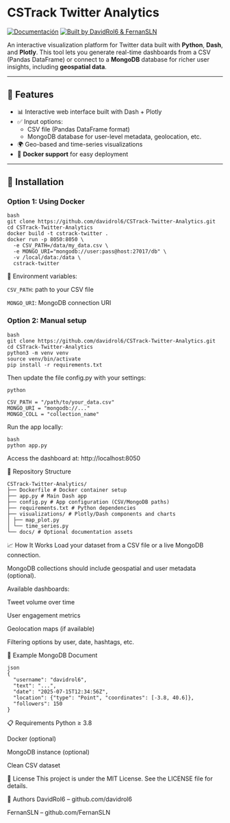 # CSTrack Twitter Analytics

[![Documentación](https://img.shields.io/badge/Docs-CSTrack-blue)](https://davidrol6.github.io/CSTrack_Docs/#)
[![Built by DavidRol6 & FernanSLN](https://img.shields.io/badge/Built%20by-DavidRol6%20%26%20FernanSLN-green)](https://github.com/davidrol6/CSTrack)

An interactive visualization platform for Twitter data built with **Python**, **Dash**, and **Plotly**. This tool lets you generate real-time dashboards from a CSV (Pandas DataFrame) or connect to a **MongoDB** database for richer user insights, including **geospatial data**.

---

## 🚀 Features

- 📊 Interactive web interface built with Dash + Plotly
- ✅ Input options:
  - CSV file (Pandas DataFrame format)
  - MongoDB database for user-level metadata, geolocation, etc.
- 🌍 Geo-based and time-series visualizations
- 🐳 **Docker support** for easy deployment

---

## 🧱 Installation

### Option 1: Using Docker
```
bash
git clone https://github.com/davidrol6/CSTrack-Twitter-Analytics.git
cd CSTrack-Twitter-Analytics
docker build -t cstrack-twitter .
docker run -p 8050:8050 \
  -e CSV_PATH=/data/my_data.csv \
  -e MONGO_URI="mongodb://user:pass@host:27017/db" \
  -v /local/data:/data \
  cstrack-twitter
```  
🔧 Environment variables:

`CSV_PATH`: path to your CSV file

`MONGO_URI`: MongoDB connection URI

### Option 2: Manual setup
```
bash
git clone https://github.com/davidrol6/CSTrack-Twitter-Analytics.git
cd CSTrack-Twitter-Analytics
python3 -m venv venv
source venv/bin/activate
pip install -r requirements.txt
```
Then update the file config.py with your settings:
```
python

CSV_PATH = "/path/to/your_data.csv"
MONGO_URI = "mongodb://..."
MONGO_COLL = "collection_name"
```
Run the app locally:
```
bash
python app.py
```
Access the dashboard at: http://localhost:8050

📂 Repository Structure
```
CSTrack-Twitter-Analytics/
├── Dockerfile # Docker container setup
├── app.py # Main Dash app
├── config.py # App configuration (CSV/MongoDB paths)
├── requirements.txt # Python dependencies
├── visualizations/ # Plotly/Dash components and charts
│ ├── map_plot.py
│ └── time_series.py
└── docs/ # Optional documentation assets
```
📈 How It Works
Load your dataset from a CSV file or a live MongoDB connection.

MongoDB collections should include geospatial and user metadata (optional).

Available dashboards:

Tweet volume over time

User engagement metrics

Geolocation maps (if available)

Filtering options by user, date, hashtags, etc.

🧪 Example MongoDB Document
```
json
{
  "username": "davidrol6",
  "text": "...",
  "date": "2025-07-15T12:34:56Z",
  "location": {"type": "Point", "coordinates": [-3.8, 40.6]},
  "followers": 150
}
```
📋 Requirements
Python ≥ 3.8

Docker (optional)

MongoDB instance (optional)

Clean CSV dataset


📄 License
This project is under the MIT License. See the LICENSE file for details.

👥 Authors
DavidRol6 – github.com/davidrol6

FernanSLN – github.com/FernanSLN

